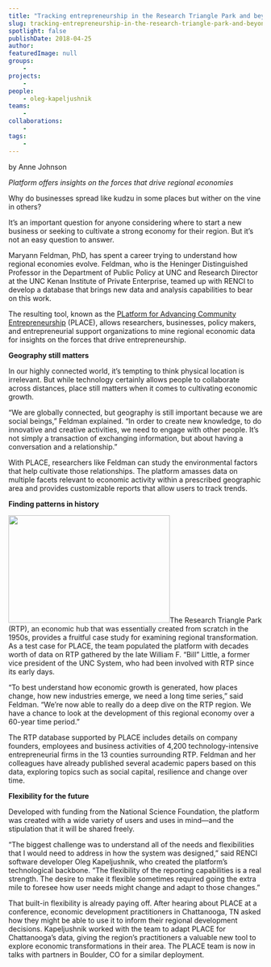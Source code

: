 ```yaml
---
title: "Tracking entrepreneurship in the Research Triangle Park and beyond"
slug: tracking-entrepreneurship-in-the-research-triangle-park-and-beyond
spotlight: false
publishDate: 2018-04-25
author: 
featuredImage: null
groups:
    - 
projects:
    - 
people:
    - oleg-kapeljushnik
teams: 
    - 
collaborations:
    - 
tags:
    - 
---
```

by Anne Johnson

<em>Platform offers insights on the forces that drive regional economies</em>

Why do businesses spread like kudzu in some places but wither on the vine in others?

It’s an important question for anyone considering where to start a new business or seeking to cultivate a strong economy for their region. But it’s not an easy question to answer. <!--more-->

Maryann Feldman, PhD, has spent a career trying to understand how regional economies evolve. Feldman, who is the Heninger Distinguished Professor in the Department of Public Policy at UNC and Research Director at the UNC Kenan Institute of Private Enterprise, teamed up with RENCI to develop a database that brings new data and analysis capabilities to bear on this work.

The resulting tool, known as the <a href="http://maryannfeldman.web.unc.edu/research-on-research-triangle/">PLatform for Advancing Community Entrepreneurship</a> (PLACE), allows researchers, businesses, policy makers, and entrepreneurial support organizations to mine regional economic data for insights on the forces that drive entrepreneurship.

<strong>Geography still matters</strong>

In our highly connected world, it’s tempting to think physical location is irrelevant. But while technology certainly allows people to collaborate across distances, place still matters when it comes to cultivating economic growth.<strong> </strong>

“We are globally connected, but geography is still important because we are social beings,” Feldman explained. “In order to create new knowledge, to do innovative and creative activities, we need to engage with other people. It’s not simply a transaction of exchanging information, but about having a conversation and a relationship.”

With PLACE, researchers like Feldman can study the environmental factors that help cultivate those relationships. The platform amasses data on multiple facets relevant to economic activity within a prescribed geographic area and provides customizable reports that allow users to track trends.

<strong>Finding patterns in history</strong>

<a href="http://renci.org/wp-content/uploads/2018/04/RTP-1.jpeg"><img class="alignright wp-image-17494 size-full" src="http://renci.org/wp-content/uploads/2018/04/RTP-1.jpeg" alt="" width="320" height="213" /></a>The Research Triangle Park (RTP), an economic hub that was essentially created from scratch in the 1950s, provides a fruitful case study for examining regional transformation. As a test case for PLACE, the team populated the platform with decades worth of data on RTP gathered by the late William F. “Bill” Little, a former vice president of the UNC System, who had been involved with RTP since its early days.

“To best understand how economic growth is generated, how places change, how new industries emerge, we need a long time series,” said Feldman. “We’re now able to really do a deep dive on the RTP region. We have a chance to look at the development of this regional economy over a 60-year time period.”

The RTP database supported by PLACE includes details on company founders, employees and business activities of 4,200 technology-intensive entrepreneurial firms in the 13 counties surrounding RTP. Feldman and her colleagues have already published several academic papers based on this data, exploring topics such as social capital, resilience and change over time.

<strong>Flexibility for the future</strong>

Developed with funding from the National Science Foundation, the platform was created with a wide variety of users and uses in mind—and the stipulation that it will be shared freely.

“The biggest challenge was to understand all of the needs and flexibilities that I would need to address in how the system was designed,” said RENCI software developer Oleg Kapeljushnik, who created the platform’s technological backbone. “The flexibility of the reporting capabilities is a real strength. The desire to make it flexible sometimes required going the extra mile to foresee how user needs might change and adapt to those changes.”

That built-in flexibility is already paying off. After hearing about PLACE at a conference, economic development practitioners in Chattanooga, TN asked how they might be able to use it to inform their regional development decisions. Kapeljushnik worked with the team to adapt PLACE for Chattanooga’s data, giving the region’s practitioners a valuable new tool to explore economic transformations in their area. The PLACE team is now in talks with partners in Boulder, CO for a similar deployment.
